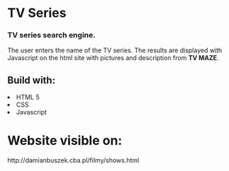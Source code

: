 # TV Series
<h3>TV series search engine.</h3>
<p>The user enters the name of the TV series. The results are displayed with Javascript on the html site with pictures and description from <strong> TV MAZE</strong>.<p>
<h2>Build with: </h2>
<li>HTML 5 </li>
<li>CSS </li>
<li>Javascript </li>
<h1>Website visible on:</h1>
http://damianbuszek.cba.pl/filmy/shows.html

